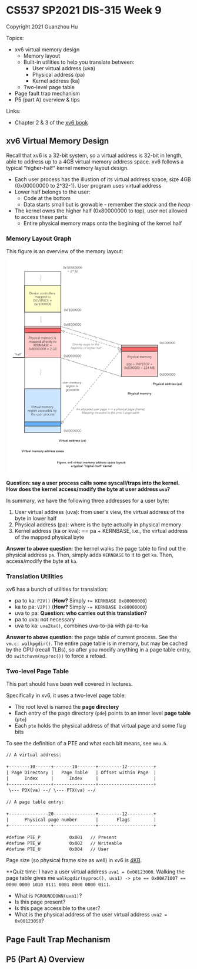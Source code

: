 # CS537 SP2021 DIS-315 Week 9

Copyright 2021 Guanzhou Hu

Topics:

- xv6 virtual memory design
    - Memory layout
    - Built-in utilities to help you translate between:
        - User virtual address (uva)
        - Physical address (pa)
        - Kernel address (ka)
    - Two-level page table
- Page fault trap mechanism
- P5 (part A) overview & tips

Links:

- Chapter 2 & 3 of the [xv6 book](https://pdos.csail.mit.edu/6.828/2018/xv6/book-rev11.pdf)

## xv6 Virtual Memory Design

Recall that xv6 is a 32-bit system, so a virtual address is 32-bit in length, able to address up to a 4GB virtual memory address space. xv6 follows a typical "higher-half" kernel memory layout design.

- Each user process has the illustion of its virtual address space, size 4GB (0x00000000 to 2^32-1). User program uses virtual address
- Lower half belongs to the user:
    - Code at the bottom
    - Data starts small but is growable - remember the *stack* and the *heap*
- The kernel owns the higher half (0x80000000 to top), user not allowed to access these parts:
    - Entire physical memory maps onto the begining of the kernel half

### Memory Layout Graph

This figure is an overview of the memory layout:

![VMLayout](higher-half-kernel-vm-layout.png)

**Question: say a user process calls some syscall/traps into the kernel. How does the kernel access/modify the byte at user address `uva`?**

In summary, we have the following three addresses for a user byte:

1. User virtual address (uva): from user's view, the virtual address of the byte in lower half
2. Physical address (pa): where is the byte actually in physical memory
3. Kernel address (ka or kva): == pa + KERNBASE, i.e., the virtual address of the mapped physical byte

**Answer to above question**: the kernel walks the page table to find out the physical address `pa`. Then, simply adds `KERNBASE` to it to get `ka`. Then, access/modify the byte at `ka`.

### Translation Utilities

xv6 has a bunch of utilities for translation:

- pa to ka: `P2V()` (**How?**  Simply `+= KERNBASE 0x80000000`)
- ka to pa: `V2P()` (**How?**  Simply `-= KERNBASE 0x80000000`)
- uva to pa: **Question: who carries out this translation?**
- pa to uva: not necessary
- uva to ka: `uva2ka()`, combines uva-to-pa with pa-to-ka

**Answer to above question**: the page table of current process. See the `vm.c: walkpgdir()`. The entire page table is in memory, but may be cached by the CPU (recall TLBs), so after you modify anything in a page table entry, do `switchuvm(myproc())` to force a reload.

### Two-level Page Table

This part should have been well covered in lectures.

Specifically in xv6, it uses a two-level page table:

- The root level is named the **page directory**
- Each entry of the page directory (`pde`) points to an inner level **page table** (`pte`)
- Each `pte` holds the physical address of that virtual page and some flag bits

To see the definition of a PTE and what each bit means, see `mmu.h`.

```text
// A virtual address:

+--------10------+-------10-------+---------12----------+
| Page Directory |   Page Table   | Offset within Page  |
|      Index     |      Index     |                     |
+----------------+----------------+---------------------+
 \--- PDX(va) --/ \--- PTX(va) --/

// A page table entry:

+---------------20----------------+---------12----------+
|      Physical page number       |       Flags         |
+----------------+----------------+---------------------+

#define PTE_P           0x001   // Present
#define PTE_W           0x002   // Writeable
#define PTE_U           0x004   // User
```

Page size (so physical frame size as well) in xv6 is <ins>4KB</ins>.

**Quiz time: I have a user virtual address `uva1 = 0x00123000`. Walking the page table gives me `walkpgdir(myproc(), uva1) -> pte == 0x00A71007 == 0000 0000 1010 0111 0001 0000 0000 0111`.

- What is `PGROUNDDOWN(uva1)`?
- Is this page present?
- Is this page accessible to the user?
- What is the physical address of the user virtual address `uva2 = 0x00123050`?

## Page Fault Trap Mechanism



## P5 (Part A) Overview


